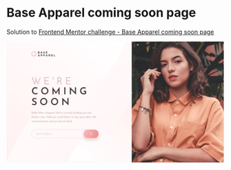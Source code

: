 # Base Apparel coming soon page

Solution to [Frontend Mentor challenge - Base Apparel coming soon page](https://www.frontendmentor.io/challenges/base-apparel-coming-soon-page-5d46b47f8db8a7063f9331a0)

![page screenshot](design/desktop-design.jpg)
